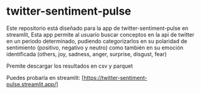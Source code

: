 # twitter-sentiment-pulse
Este repositorio está diseñado para la app de twitter-sentiment-pulse en streamlit, 
Esta app permite al usuario buscar conceptos en la api de twitter en un periodo determinado, 
pudiendo categorizarlos en su polaridad de sentimiento (positivo, negativo y neutro) 
como también en su emoción identificada (others, joy, sadness, anger, surprise, disgust, fear)

Premite descargar los resultados en csv y parquet

Puedes probarla en streamlit: [https://twitter-sentiment-pulse.streamlit.app/]
